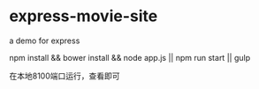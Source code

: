 # express-movie-site
a demo for express

npm install && bower install && node app.js || npm run start || gulp

在本地8100端口运行，查看即可